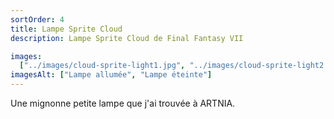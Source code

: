 ```yaml
---
sortOrder: 4
title: Lampe Sprite Cloud
description: Lampe Sprite Cloud de Final Fantasy VII

images:
  ["../images/cloud-sprite-light1.jpg", "../images/cloud-sprite-light2.jpg"]
imagesAlt: ["Lampe allumée", "Lampe éteinte"]
---
```


Une mignonne petite lampe que j'ai trouvée à ARTNIA.
